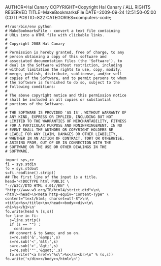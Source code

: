 AUTHOR=Hal Canary
COPYRIGHT=Copyright Hal Canary / ALL RIGHTS RESERVED
TITLE=MakeBookmarksFile
DATE=2009-09-24 12:51:50-05:00 (CDT)
POSTID=822
CATEGORIES=computers-code;

    #!/usr/bin/env python
    # MakeBookmarksFile - convert a text file containing
    # URLs into a HTMl file with clickable links.
    #
    # Copyright 2008 Hal Canary
    #
    # Permission is hereby granted, free of charge, to any
    # person obtaining a copy of this software and
    # associated documentation files (the 'Software'), to
    # deal in the Software without restriction, including
    # without limitation the rights to use, copy, modify,
    # merge, publish, distribute, sublicense, and/or sell
    # copies of the Software, and to permit persons to whom
    # the Software is furnished to do so, subject to the
    # following conditions:
    #
    # The above copyright notice and this permission notice
    # shall be included in all copies or substantial
    # portions of the Software.
    #
    # THE SOFTWARE IS PROVIDED 'AS IS', WITHOUT WARRANTY OF
    # ANY KIND, EXPRESS OR IMPLIED, INCLUDING BUT NOT
    # LIMITED TO THE WARRANTIES OF MERCHANTABILITY, FITNESS
    # FOR A PARTICULAR PURPOSE AND NONINFRINGEMENT. IN NO
    # EVENT SHALL THE AUTHORS OR COPYRIGHT HOLDERS BE
    # LIABLE FOR ANY CLAIM, DAMAGES OR OTHER LIABILITY,
    # WHETHER IN AN ACTION OF CONTRACT, TORT OR OTHERWISE,
    # ARISING FROM, OUT OF OR IN CONNECTION WITH THE
    # SOFTWARE OR THE USE OR OTHER DEALINGS IN THE
    # SOFTWARE.
    
    import sys,re
    fi = sys.stdin
    fo = sys.stdout
    s=fi.readline().strip()
    ## The first line of the input is a title.
    head='<!DOCTYPE html PUBLIC \
    "-//W3C//DTD HTML 4.01//EN" \
    "http://www.w3.org/TR/html4/strict.dtd">\n\
    <html><head>\n<meta http-equiv="Content-Type" \
    content="text/html; charset=utf-8">\n\
    <title>%s</title>\n</head><body><div>\n\
    <h1>%s</h1>\n'
    fo.write(head % (s,s))
    for line in fi:
      s=line.strip()
      if (s == "") :
        continue
      ## convert & to &amp; and so on.
      s=re.sub('&','&amp;',s)
      s=re.sub('<','&lt;',s)
      s=re.sub('>','&gt;',s)
      s=re.sub('"','&quot;',s)
      fo.write("<a href=\"%s\">%s</a><br>\n" % (s,s))
    fo.write('</div></body></html>\n')

